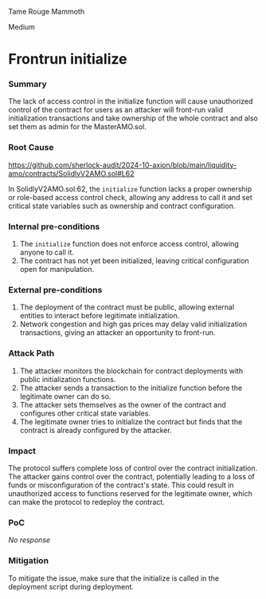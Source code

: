 Tame Rouge Mammoth

Medium

# Frontrun initialize

### Summary

The lack of access control in the initialize function will cause unauthorized control of the contract for users as an attacker will front-run valid initialization transactions and take ownership of the whole contract and also set them as admin for the MasterAMO.sol.

### Root Cause

https://github.com/sherlock-audit/2024-10-axion/blob/main/liquidity-amo/contracts/SolidlyV2AMO.sol#L62

In SolidlyV2AMO.sol:62, the `initialize` function lacks a proper ownership or role-based access control check, allowing any address to call it and set critical state variables such as ownership and contract configuration.

### Internal pre-conditions

1. The `initialize` function does not enforce access control, allowing anyone to call it.
2. The contract has not yet been initialized, leaving critical configuration open for manipulation.

### External pre-conditions

1. The deployment of the contract must be public, allowing external entities to interact before legitimate initialization.
2. Network congestion and high gas prices may delay valid initialization transactions, giving an attacker an opportunity to front-run.

### Attack Path

1. The attacker monitors the blockchain for contract deployments with public initialization functions.
2. The attacker sends a transaction to the initialize function before the legitimate owner can do so.
3. The attacker sets themselves as the owner of the contract and configures other critical state variables.
4. The legitimate owner tries to initialize the contract but finds that the contract is already configured by the attacker.

### Impact

The protocol suffers complete loss of control over the contract initialization. The attacker gains control over the contract, potentially leading to a loss of funds or misconfiguration of the contract's state. This could result in unauthorized access to functions reserved for the legitimate owner, which can make the protocol to redeploy the contract. 

### PoC

_No response_

### Mitigation

To mitigate the issue, make sure that the initialize is called in the deployment script during deployment. 